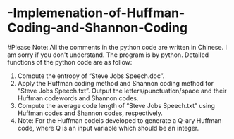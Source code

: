 # -Implemenation-of-Huffman-Coding-and-Shannon-Coding
#Please Note: All the comments in the python code are written in Chinese. I am sorry if you don't understand.
The program is by python. Detailed functions of the python code are as follow:
1. Compute the entropy of “Steve Jobs Speech.doc”.
2. Apply the Huffman coding method and Shannon coding method for “Steve Jobs Speech.txt”. Output the letters/punctuation/space and their Huffman codewords and Shannon codes.
3. Compute the average code length of “Steve Jobs Speech.txt” using Huffman codes and Shannon codes, respectively.
4. Note: For the Huffman codeis developed to generate a Q-ary Huffman code, where Q is an input variable which should be an integer.
